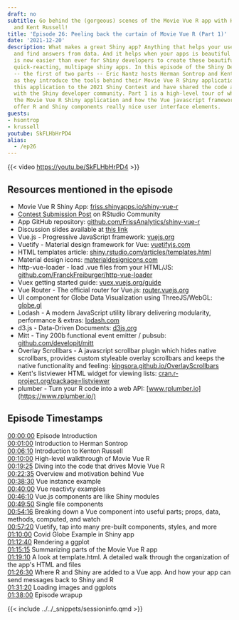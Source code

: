 ```yaml
---
draft: no
subtitle: Go behind the (gorgeous) scenes of the Movie Vue R app with Herman Sontrap
  and Kent Russell!
title: 'Episode 26: Peeling back the curtain of Movie Vue R (Part 1)'
date: '2021-12-20'
description: What makes a great Shiny app? Anything that helps your users explore
  and find answers from data. And it helps when your apps is beautiful and fast. It
  is now easier than ever for Shiny developers to create these beautiful, dynamic,
  quick-reacting, multipage shiny apps. In this episode of the Shiny Developer Serie
  -- the first of two parts -- Eric Nantz hosts Herman Sontrop and Kenton Russell
  as they introduce the tools behind their Movie Vue R Shiny application. They submitted
  this application to the 2021 Shiny Contest and have shared the code and documentation
  with the Shiny developer community. Part 1 is a high-level tour of what is inside
  the Movie Vue R Shiny application and how the Vue javascript framework is used to
  offer R and Shiny components really nice user interface elements.
guests:
- hsontrop
- krussell
youtube: SkFLHbHrPD4
alias: 
  - /ep26
---
```


{{< video https://youtu.be/SkFLHbHrPD4 >}}

## Resources mentioned in the episode

* Movie Vue R Shiny App: [friss.shinyapps.io/shiny-vue-r](https://friss.shinyapps.io/shiny-vue-r/)
* [Contest Submission Post](https://community.rstudio.com/t/movie-vue-r-shiny-contest-submission/104905) on RStudio Community
* App GitHub repository: [github.com/FrissAnalytics/shiny-vue-r](https://github.com/FrissAnalytics/shiny-vue-r)
* Discussion slides available at [this link](https://shinydevseries-assets.us-east-1.linodeobjects.com/ShinyMovieVueR.pptx)
* Vue.js - Progressive JavaScript framework: [vuejs.org](https://vuejs.org)
* Vuetify - Material design framework for Vue: [vuetifyjs.com](https://vuetifyjs.com/en)
* HTML templates article: [shiny.rstudio.com/articles/templates.html](https://shiny.rstudio.com/articles/templates.html)
* Material design icons: [materialdesignicons.com](https://materialdesignicons.com/)
* http-vue-loader - load .vue files from your HTML/JS: [github.com/FranckFreiburger/http-vue-loader](https://github.com/FranckFreiburger/http-vue-loader)
* Vuex getting started guide: [vuex.vuejs.org/guide](https://vuex.vuejs.org/guide/)
* Vue Router - The official router for Vue.js: [router.vuejs.org](https://router.vuejs.org/)
* UI component for Globe Data Visualization using ThreeJS/WebGL: [globe.gl](https://globe.gl/)
* Lodash - A modern JavaScript utility library delivering modularity, performance & extras: [lodash.com](https://lodash.com/)
* d3.js - Data-Driven Documents: [d3js,org](https://d3js.org/)
* Mitt - Tiny 200b functional event emitter / pubsub: [github.com/developit/mitt](https://github.com/developit/mitt)
* Overlay Scrollbars - A javascript scrollbar plugin which hides native scrollbars, provides custom styleable overlay scrollbars and keeps the native functionality and feeling: [kingsora.github.io/OverlayScrollbars](https://kingsora.github.io/OverlayScrollbars)
* Kent's listviewer HTML widget for viewing lists: [cran.r-project.org/package=listviewer](https://cran.r-project.org/package=listviewer)
* plumber - Turn your R code into a web API: [www.rplumber.io](https://www.rplumber.io/)

## Episode Timestamps

[00:00:00](https://youtube.com/watch?v=SkFLHbHrPD4&t=0s) Episode Introduction </br>
[00:01:00](https://youtube.com/watch?v=SkFLHbHrPD4&t=60s) Introduction to Herman Sontrop </br>
[00:06:10](https://youtube.com/watch?v=SkFLHbHrPD4&t=370s) Introduction to Kenton Russell </br>
[00:10:00](https://youtube.com/watch?v=SkFLHbHrPD4&t=600s) High-level walkthrough of Movie Vue R </br>
[00:19:25](https://youtube.com/watch?v=SkFLHbHrPD4&t=1165s) Diving into the code that drives Movie Vue R </br>
[00:22:35](https://youtube.com/watch?v=SkFLHbHrPD4&t=1355s) Overview and motivation behind Vue </br>
[00:38:30](https://youtube.com/watch?v=SkFLHbHrPD4&t=2310s) Vue instance example </br>
[00:40:00](https://youtube.com/watch?v=SkFLHbHrPD4&t=2400s) Vue reactivty examples </br>
[00:46:10](https://youtube.com/watch?v=SkFLHbHrPD4&t=2770s) Vue.js components are like Shiny modules </br>
[00:49:50](https://youtube.com/watch?v=SkFLHbHrPD4&t=2990s) Single file components </br>
[00:54:16](https://youtube.com/watch?v=SkFLHbHrPD4&t=3256s) Breaking down a Vue component into useful parts; props, data, methods, computed, and watch </br>
[00:57:20](https://youtube.com/watch?v=SkFLHbHrPD4&t=3440s) Vuetify, tap into many pre-built components, styles, and more </br>
[01:10:00](https://youtube.com/watch?v=SkFLHbHrPD4&t=4200s) Covid Globe Example in Shiny app </br>
[01:12:40](https://youtube.com/watch?v=SkFLHbHrPD4&t=4360s) Rendering a ggplot </br>
[01:15:15](https://youtube.com/watch?v=SkFLHbHrPD4&t=4515s) Summarizing parts of the Movie Vue R app </br>
[01:19:10](https://youtube.com/watch?v=SkFLHbHrPD4&t=4750s) A look at template.html. A detailed walk through the organization of the app's HTML and files </br>
[01:26:30](https://youtube.com/watch?v=SkFLHbHrPD4&t=5190s) Where R and Shiny are added to a Vue app. And how your app can send messages back to Shiny and R </br>
[01:31:20](https://youtube.com/watch?v=SkFLHbHrPD4&t=5480s) Loading images and ggplots </br>
[01:38:00](https://youtube.com/watch?v=SkFLHbHrPD4&t=5880s) Episode wrapup </br>

{{< include ../../_snippets/sessioninfo.qmd >}}
